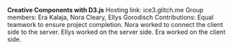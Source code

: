 **Creative Components with D3.js** 
Hosting link: ice3.glitch.me
Group members: Era Kalaja, Nora Cleary, Ellys Gorodisch
Contributions: Equal teamwork to ensure project completion. Nora worked to connect the client side to the server. Ellys worked on the server side. Era worked on the client side.  